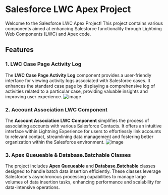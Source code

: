 # Salesforce LWC Apex Project

Welcome to the Salesforce LWC Apex Project! This project contains various components aimed at enhancing Salesforce functionality through Lightning Web Components (LWC) and Apex code.

## Features

### 1. LWC Case Page Activity Log

The **LWC Case Page Activity Log** component provides a user-friendly interface for viewing activity logs associated with Salesforce cases. It enhances the standard case page by displaying a comprehensive log of activities related to a particular case, providing valuable insights and improving user experience.
![image](https://github.com/AvishaiDotan/TnuvaProject/assets/108017307/a783f9f9-52a3-4b09-9971-f10b58b40599)

### 2. Account Association LWC Component

The **Account Association LWC Component** simplifies the process of associating accounts with various Salesforce Contacts. It offers an intuitive interface within Lightning Experience for users to effortlessly link accounts to relevant contact, streamlining data management and fostering better organization within the Salesforce environment.
![image](https://github.com/AvishaiDotan/TnuvaProject/assets/108017307/564af297-aeec-4ffb-911d-5625c25c91bb)

### 3. Apex Queueable & Database.Batchable<Integer> Classes

The project includes **Apex Queueable** and **Database.Batchable<Integer>** classes designed to handle batch data insertion efficiently. These classes leverage Salesforce's asynchronous processing capabilities to manage large volumes of data insertion tasks, enhancing performance and scalability for data-intensive operations.
